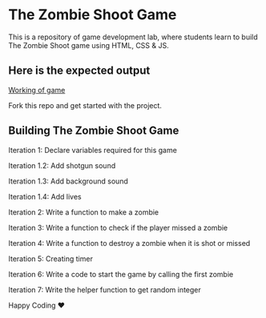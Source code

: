 # The Zombie Shoot Game

This is a repository of game development lab, where students learn to build The Zombie Shoot game using HTML, CSS & JS.

## Here is the expected output

[Working of game](https://s3.ap-south-1.amazonaws.com/kalvi-education.github.io/front-end-web-development/the-zombie-shoot-game.gif)


Fork this repo and get started with the project.


## Building The Zombie Shoot Game

Iteration 1: Declare variables required for this game

Iteration 1.2: Add shotgun sound

Iteration 1.3: Add background sound

Iteration 1.4: Add lives

Iteration 2: Write a function to make a zombie

Iteration 3: Write a function to check if the player missed a zombie

Iteration 4: Write a function to destroy a zombie when it is shot or missed

Iteration 5: Creating timer

Iteration 6: Write a code to start the game by calling the first zombie

Iteration 7: Write the helper function to get random integer

Happy Coding ❤️ 
